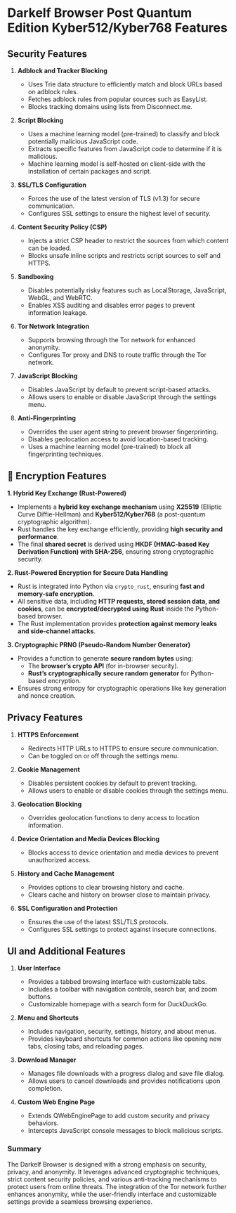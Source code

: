 # Darkelf Browser Post Quantum Edition Kyber512/Kyber768 Features

## Security Features
1. **Adblock and Tracker Blocking**
   - Uses Trie data structure to efficiently match and block URLs based on adblock rules.
   - Fetches adblock rules from popular sources such as EasyList.
   - Blocks tracking domains using lists from Disconnect.me.

2. **Script Blocking**
   - Uses a machine learning model (pre-trained) to classify and block potentially malicious JavaScript code.
   - Extracts specific features from JavaScript code to determine if it is malicious.
   - Machine learning model is self-hosted on client-side with the installation of certain packages and script.

3. **SSL/TLS Configuration**
   - Forces the use of the latest version of TLS (v1.3) for secure communication.
   - Configures SSL settings to ensure the highest level of security.

4. **Content Security Policy (CSP)**
   - Injects a strict CSP header to restrict the sources from which content can be loaded.
   - Blocks unsafe inline scripts and restricts script sources to self and HTTPS.

5. **Sandboxing**
   - Disables potentially risky features such as LocalStorage, JavaScript, WebGL, and WebRTC.
   - Enables XSS auditing and disables error pages to prevent information leakage.

6. **Tor Network Integration**
   - Supports browsing through the Tor network for enhanced anonymity.
   - Configures Tor proxy and DNS to route traffic through the Tor network.

7. **JavaScript Blocking**
   - Disables JavaScript by default to prevent script-based attacks.
   - Allows users to enable or disable JavaScript through the settings menu.

8. **Anti-Fingerprinting**
   - Overrides the user agent string to prevent browser fingerprinting.
   - Disables geolocation access to avoid location-based tracking.
   - Uses a machine learning model (pre-trained) to block all fingerprinting techniques.

## 🔐 Encryption Features

**1. Hybrid Key Exchange (Rust-Powered)**
- Implements a **hybrid key exchange mechanism** using **X25519** (Elliptic Curve Diffie-Hellman) and **Kyber512/Kyber768** (a post-quantum cryptographic algorithm).  
- Rust handles the key exchange efficiently, providing **high security and performance**.  
- The final **shared secret** is derived using **HKDF (HMAC-based Key Derivation Function) with SHA-256**, ensuring strong cryptographic security.  

**2. Rust-Powered Encryption for Secure Data Handling**
- Rust is integrated into Python via `crypto_rust`, ensuring **fast and memory-safe encryption**.  
- All sensitive data, including **HTTP requests, stored session data, and cookies**, can be **encrypted/decrypted using Rust** inside the Python-based browser.  
- The Rust implementation provides **protection against memory leaks and side-channel attacks**.  

**3. Cryptographic PRNG (Pseudo-Random Number Generator)**
- Provides a function to generate **secure random bytes** using:  
  - The **browser’s crypto API** (for in-browser security).  
  - **Rust’s cryptographically secure random generator** for Python-based encryption.  
- Ensures strong entropy for cryptographic operations like key generation and nonce creation.  

## Privacy Features
1. **HTTPS Enforcement**
   - Redirects HTTP URLs to HTTPS to ensure secure communication.
   - Can be toggled on or off through the settings menu.

2. **Cookie Management**
   - Disables persistent cookies by default to prevent tracking.
   - Allows users to enable or disable cookies through the settings menu.

3. **Geolocation Blocking**
   - Overrides geolocation functions to deny access to location information.

4. **Device Orientation and Media Devices Blocking**
   - Blocks access to device orientation and media devices to prevent unauthorized access.

5. **History and Cache Management**
   - Provides options to clear browsing history and cache.
   - Clears cache and history on browser close to maintain privacy.

6. **SSL Configuration and Protection**
   - Ensures the use of the latest SSL/TLS protocols.
   - Configures SSL settings to protect against insecure connections.

## UI and Additional Features
1. **User Interface**
   - Provides a tabbed browsing interface with customizable tabs.
   - Includes a toolbar with navigation controls, search bar, and zoom buttons.
   - Customizable homepage with a search form for DuckDuckGo.

2. **Menu and Shortcuts**
   - Includes navigation, security, settings, history, and about menus.
   - Provides keyboard shortcuts for common actions like opening new tabs, closing tabs, and reloading pages.

3. **Download Manager**
   - Manages file downloads with a progress dialog and save file dialog.
   - Allows users to cancel downloads and provides notifications upon completion.

4. **Custom Web Engine Page**
   - Extends QWebEnginePage to add custom security and privacy behaviors.
   - Intercepts JavaScript console messages to block malicious scripts.

### Summary
The Darkelf Browser is designed with a strong emphasis on security, privacy, and anonymity. It leverages advanced cryptographic techniques, strict content security policies, and various anti-tracking mechanisms to protect users from online threats. The integration of the Tor network further enhances anonymity, while the user-friendly interface and customizable settings provide a seamless browsing experience.
